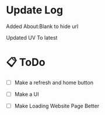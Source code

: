 # Update Log
Added About:Blank to hide url

Updated UV To latest
# 📋 ToDo
- [ ] Make a refresh and home button
- [ ] Make a UI
- [ ] Make Loading Website Page Better
      
